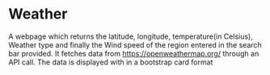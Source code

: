 # Weather
A webpage which returns the latitude, longitude, temperature(in Celsius), Weather type and finally the Wind speed of the region entered in the search bar provided. 
It fetches data from https://openweathermap.org/ through an API call. 
The data is displayed with in a bootstrap card format
